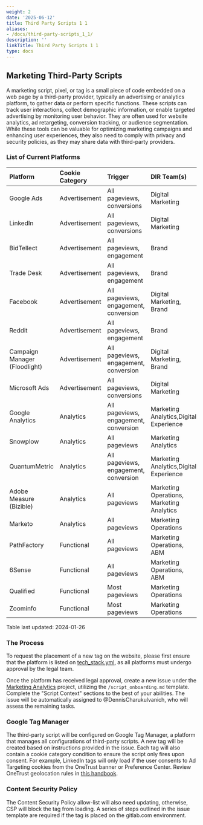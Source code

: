 ```yaml
---
weight: 2
date: '2025-06-12'
title: Third Party Scripts 1 1
aliases:
- /docs/third-party-scripts_1_1/
description: ''
linkTitle: Third Party Scripts 1 1
type: docs
---
```


## Marketing Third-Party Scripts

A marketing script, pixel, or tag is a small piece of code embedded on a web page by a third-party provider, typically an advertising or analytics platform, to gather data or perform specific functions. These scripts can track user interactions, collect demographic information, or enable targeted advertising by monitoring user behavior. They are often used for website analytics, ad retargeting, conversion tracking, or audience segmentation. While these tools can be valuable for optimizing marketing campaigns and enhancing user experiences, they also need to comply with privacy and security policies, as they may share data with third-party providers.

### List of Current Platforms

|Platform|Cookie Category|Trigger|DIR Team(s)|
|:----|:----|:----|:----|
|Google Ads|Advertisement|All pageviews, conversions|Digital Marketing|
|LinkedIn|Advertisement|All pageviews, conversions|Digital Marketing|
|BidTellect|Advertisement|All pageviews, engagement|Brand|
|Trade Desk|Advertisement|All pageviews, engagement|Brand|
|Facebook|Advertisement|All pageviews, engagement, conversion|Digital Marketing, Brand|
|Reddit|Advertisement|All pageviews, engagement|Brand|
|Campaign Manager (Floodlight)|Advertisement|All pageviews, engagement, conversion|Digital Marketing, Brand|
|Microsoft Ads|Advertisement|All pageviews, conversions|Digital Marketing|
|Google Analytics|Analytics|All pageviews, engagement, conversion|Marketing Analytics,Digital Experience|
|Snowplow|Analytics|All pageviews|Marketing Analytics|
|QuantumMetric|Analytics|All pageviews, engagement, conversion|Marketing Analytics,Digital Experience|
|Adobe Measure (Bizible)|Analytics|All pageviews|Marketing Operations, Marketing Analytics|
|Marketo|Analytics|All pageviews|Marketing Operations|
|PathFactory|Functional|All pageviews|Marketing Operations, ABM|
|6Sense|Functional|All pageviews|Marketing Operations, ABM|
|Qualified|Functional|Most pageviews|Marketing Operations|
|Zoominfo|Functional|Most pageviews|Marketing Operations|

Table last updated: 2024-01-26

### The Process

To request the placement of a new tag on the website, please first ensure that the platform is listed on [tech_stack.yml](https://gitlab.com/gitlab-com/www-gitlab-com/-/blob/master/data/tech_stack.yml), as all platforms must undergo approval by the legal team.

Once the platform has received legal approval, create a new issue under the [Marketing Analytics](https://gitlab.com/gitlab-com/marketing/marketing-strategy-performance/-/issues/new) project, utilizing the `/script_onboarding.md` template. Complete the "Script Context" sections to the best of your abilities. The issue will be automatically assigned to @DennisCharukulvanich, who will assess the remaining tasks.

### Google Tag Manager

The third-party script will be configured on Google Tag Manager, a platform that manages all configurations of third-party scripts. A new tag will be created based on instructions provided in the issue. Each tag will also contain a cookie category condition to ensure the script only fires upon consent. For example, LinkedIn tags will only load if the user consents to Ad Targeting cookies from the OneTrust banner or Preference Center. Review OneTrust geolocation rules in [this handbook](/handbook/marketing/digital-experience/onetrust/#banner-rules).

### Content Security Policy

The Content Security Policy allow-list will also need updating, otherwise, CSP will block the tag from loading. A series of steps outlined in the issue template are required if the tag is placed on the gitlab.com environment.
